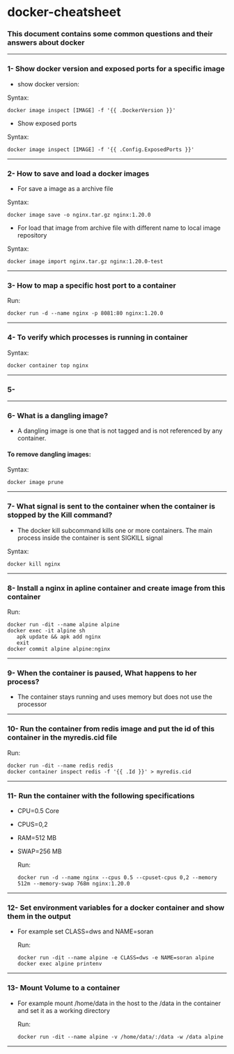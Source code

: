 # docker-cheatsheet
### This document contains some common questions and their answers about docker
---
### 1- Show docker version and exposed ports for a specific image
* show docker version:

 Syntax:
 
    docker image inspect [IMAGE] -f '{{ .DockerVersion }}'
    
* Show exposed ports

 Syntax:
  
    docker image inspect [IMAGE] -f '{{ .Config.ExposedPorts }}' 
  
---
### 2- How to save and load a docker images

* For save a image as a archive file

 Syntax:
 
    docker image save -o nginx.tar.gz nginx:1.20.0
    
* For load that image from archive file with different name to local image repository

 Syntax:
 
    docker image import nginx.tar.gz nginx:1.20.0-test
    
---
### 3- How to map a specific host port to a container

 Run:
      
    docker run -d --name nginx -p 8081:80 nginx:1.20.0
     
---
### 4- To verify which processes is running in container

 Syntax:
  
    docker container top nginx
---
### 5-
---
### 6- What is a dangling image? 

* A dangling image is one that is not tagged and is not referenced by any container.
#### To remove dangling images:

 Syntax:
  
    docker image prune
---
### 7- What signal is sent to the container when the container is stopped by the Kill command?

* The docker kill subcommand kills one or more containers. The main process inside the container is sent SIGKILL signal

 Syntax:
  
    docker kill nginx
---
### 8- Install a nginx in apline container and create image from this container

 Run:
 
    docker run -dit --name alpine alpine
    docker exec -it alpine sh
       apk update && apk add nginx
       exit
    docker commit alpine alpine:nginx
---
### 9- When the container is paused, What happens to her process?
* The container stays running and uses memory but does not use the processor
---
### 10- Run the container from redis image and put the id of this container in the myredis.cid file

  Run:
  
    docker run -dit --name redis redis
    docker container inspect redis -f '{{ .Id }}' > myredis.cid
---
### 11- Run the container with the following specifications
* CPU=0.5 Core
* CPUS=0,2
* RAM=512 MB
* SWAP=256 MB  

  Run:
  
      docker run -d --name nginx --cpus 0.5 --cpuset-cpus 0,2 --memory 512m --memory-swap 768m nginx:1.20.0
---
### 12- Set environment variables for a docker container and show them in the output
* For example set CLASS=dws and NAME=soran
 
  Run:
  
      docker run -dit --name alpine -e CLASS=dws -e NAME=soran alpine
      docker exec alpine printenv
---
### 13- Mount Volume to a container
* For example mount /home/data in the host to the /data in the container and set it as a working directory

  Run:
  
      docker run -dit --name alpine -v /home/data/:/data -w /data alpine
---

     
